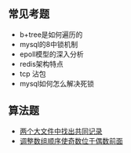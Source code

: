 ## 常见考题
+ b+tree是如何遍历的
+ mysql的8中锁机制
+ epoll模型的深入分析
+ redis架构特点
+ tcp 沾包
+ mysql如何怎么解决死锁

## 算法题
+ [两个大文件中找出共同记录](https://blog.csdn.net/tiankong_/article/details/77234726)
+ [调整数组顺序使奇数位于偶数前面](https://leetcode-cn.com/problems/diao-zheng-shu-zu-shun-xu-shi-qi-shu-wei-yu-ou-shu-qian-mian-lcof/)